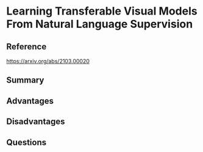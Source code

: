 # Learning Transferable Visual Models From Natural Language Supervision
## Reference

https://arxiv.org/abs/2103.00020

## Summary

## Advantages

## Disadvantages

## Questions
